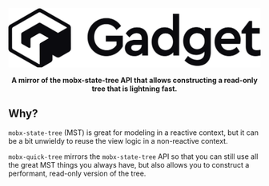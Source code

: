 <div align="center">
  <p>
    <img alt="Gadget logo" src="https://raw.githubusercontent.com/gadget-inc/js-clients/main/docs/assets/gadget-logo.png" />
  </p>
  <p>
    <strong>
      A mirror of the mobx-state-tree API that allows constructing a read-only tree that is lightning fast.
    </strong>
  </p>
</div>

## Why?

`mobx-state-tree` (MST) is great for modeling in a reactive context, but it can be a bit unwieldy to reuse the view logic in a non-reactive context.

`mobx-quick-tree` mirrors the `mobx-state-tree` API so that you can still use all the great MST things you always have, but also allows you to construct a performant, read-only version of the tree.
